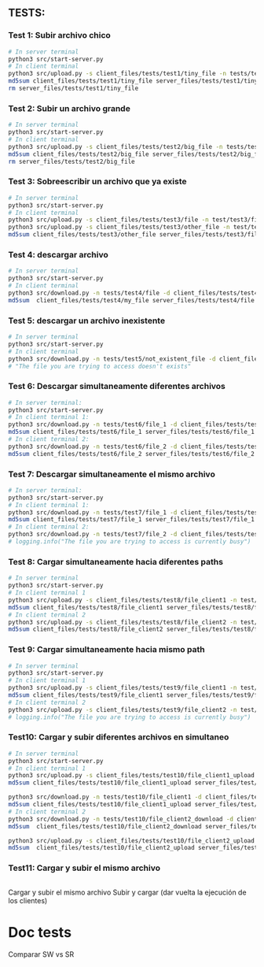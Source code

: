 ## TESTS:

### Test 1: Subir archivo chico
```sh
# In server terminal
python3 src/start-server.py
# In client terminal
python3 src/upload.py -s client_files/tests/test1/tiny_file -n tests/test1/tiny_file 
md5sum client_files/tests/test1/tiny_file server_files/tests/test1/tiny_file
rm server_files/tests/test1/tiny_file
```

### Test 2: Subir un archivo grande
```sh
# In server terminal
python3 src/start-server.py
# In client terminal
python3 src/upload.py -s client_files/tests/test2/big_file -n tests/test2/big_file
md5sum client_files/tests/test2/big_file server_files/tests/test2/big_file
rm server_files/tests/test2/big_file

```

### Test 3: Sobreescribir un archivo que ya existe
```sh
# In server terminal
python3 src/start-server.py
# In client terminal
python3 src/upload.py -s client_files/tests/test3/file -n test/test3/file 
python3 src/upload.py -s client_files/tests/test3/other_file -n test/test3/file
md5sum client_files/tests/test3/other_file server_files/tests/test3/file
```

### Test 4: descargar archivo 
```sh
# In server terminal
python3 src/start-server.py
# In client terminal
python3 src/download.py -n tests/test4/file -d client_files/tests/test4/my_file
md5sum  client_files/tests/test4/my_file server_files/tests/test4/file
```

### Test 5: descargar un archivo inexistente
```sh
# In server terminal
python3 src/start-server.py
# In client terminal
python3 src/download.py -n tests/test5/not_existent_file -d client_files/tests/test5/my_file
# "The file you are trying to access doesn't exists"
```

### Test 6: Descargar simultaneamente diferentes archivos
```sh
# In server terminal:
python3 src/start-server.py
# In client terminal 1:
python3 src/download.py -n tests/test6/file_1 -d client_files/tests/test6/file_1
md5sum client_files/tests/test6/file_1 server_files/tests/test6/file_1
# In client terminal 2:
python3 src/download.py -n tests/test6/file_2 -d client_files/tests/test6/file_2
md5sum client_files/tests/test6/file_2 server_files/tests/test6/file_2
```

### Test 7: Descargar simultaneamente el mismo archivo
```sh
# In server terminal:
python3 src/start-server.py
# In client terminal 1:
python3 src/download.py -n tests/test7/file_1 -d client_files/tests/test7/file_1
md5sum client_files/tests/test7/file_1 server_files/tests/test7/file_1
# In client terminal 2:
python3 src/download.py -n tests/test7/file_2 -d client_files/tests/test7/file_1
# logging.info("The file you are trying to access is currently busy")
```

### Test 8: Cargar simultaneamente hacia diferentes paths
```sh
# In server terminal
python3 src/start-server.py
# In client terminal 1
python3 src/upload.py -s client_files/tests/test8/file_client1 -n test/test8/file_client1
md5sum client_files/tests/test8/file_client1 server_files/tests/test8/file_client1
# In client terminal 2
python3 src/upload.py -s client_files/tests/test8/file_client2 -n test/test8/file_client2
md5sum client_files/tests/test8/file_client2 server_files/tests/test8/file_client2
```

### Test 9: Cargar simultaneamente hacia mismo path
```sh
# In server terminal
python3 src/start-server.py
# In client terminal 1
python3 src/upload.py -s client_files/tests/test9/file_client1 -n test/test9/file
md5sum client_files/tests/test9/file_client1 server_files/tests/test9/file_client1
# In client terminal 2
python3 src/upload.py -s client_files/tests/test9/file_client2 -n test/test9/file
# logging.info("The file you are trying to access is currently busy")
```

### Test10: Cargar y subir diferentes archivos en simultaneo
```sh
# In server terminal
python3 src/start-server.py
# In client terminal 1
python3 src/upload.py -s client_files/tests/test10/file_client1_upload -n test/test10/file_client1
md5sum client_files/tests/test10/file_client1_upload server_files/test/test10/file_client1

python3 src/download.py -n tests/test10/file_client1 -d client_files/tests/test10/file_client1_download
md5sum client_files/tests/test10/file_client1_upload server_files/test/test10/file_client1_download
# In client terminal 2
python3 src/download.py -n tests/test10/file_client2_download -d client_files/tests/test10/file_client2
md5sum  client_files/tests/test10/file_client2_download server_files/tests/test10/file_client2

python3 src/upload.py -s client_files/tests/test10/file_client2_upload -n test/test10/file_client2
md5sum  client_files/tests/test10/file_client2_upload server_files/tests/test10/file_client2
```

### Test11: Cargar y subir el mismo archivo
```sh

```


Cargar y subir el mismo archivo
	Subir y cargar (dar vuelta la ejecución de los clientes)

# Doc tests
Comparar SW vs SR